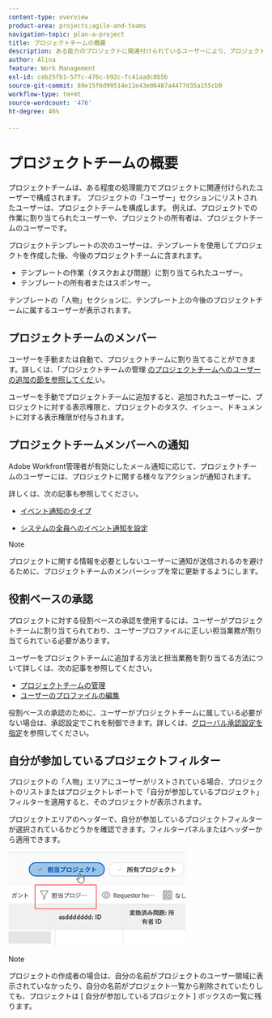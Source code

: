 ```yaml
---
content-type: overview
product-area: projects;agile-and-teams
navigation-topic: plan-a-project
title: プロジェクトチームの概要
description: ある能力のプロジェクトに関連付けられているユーザーにより、プロジェクトチームが構成されます。プロジェクトまたはテンプレートの人物エリアにリストされるユーザーは、プロジェクトチームを構成するユーザーです。
author: Alina
feature: Work Management
exl-id: ceb25fb1-57fc-476c-b92c-fc41aadc0b5b
source-git-commit: 89e15f6d99514e11e43e06487a4477d35a155cb0
workflow-type: tm+mt
source-wordcount: '476'
ht-degree: 46%

---
```


# プロジェクトチームの概要

<!-- Audited: 6/2025 -->

プロジェクトチームは、ある程度の処理能力でプロジェクトに関連付けられたユーザーで構成されます。 プロジェクトの「ユーザー」セクションにリストされたユーザーは、プロジェクトチームを構成します。 例えば、プロジェクトでの作業に割り当てられたユーザーや、プロジェクトの所有者は、プロジェクトチームのユーザーです。

プロジェクトテンプレートの次のユーザーは、テンプレートを使用してプロジェクトを作成した後、今後のプロジェクトチームに含まれます。

* テンプレートの作業（タスクおよび問題）に割り当てられたユーザー。
* テンプレートの所有者またはスポンサー。

テンプレートの「人物」セクションに、テンプレート上の今後のプロジェクトチームに属するユーザーが表示されます。

## プロジェクトチームのメンバー

ユーザーを手動または自動で、プロジェクトチームに割り当てることができます。詳しくは、「プロジェクトチームの管理 [ のプロジェクトチームへのユーザーの追加の節を参照してくだ ](../../../manage-work/projects/planning-a-project/manage-project-team.md) い。

ユーザーを手動でプロジェクトチームに追加すると、追加されたユーザーに、プロジェクトに対する表示権限と、プロジェクトのタスク、イシュー、ドキュメントに対する表示権限が付与されます。

## プロジェクトチームメンバーへの通知

Adobe Workfront管理者が有効にしたメール通知に応じて、プロジェクトチームのユーザーには、プロジェクトに関する様々なアクションが通知されます。

詳しくは、次の記事も参照してください。

* [イベント通知のタイプ](/help/quicksilver/administration-and-setup/manage-workfront/emails/event-notifications-available-in-wf.md)

* [システムの全員へのイベント通知を設定](../../../administration-and-setup/manage-workfront/emails/configure-event-notifications-for-everyone-in-the-system.md)

>[!NOTE]
>
>プロジェクトに関する情報を必要としないユーザーに通知が送信されるのを避けるために、プロジェクトチームのメンバーシップを常に更新するようにします。

## 役割ベースの承認

プロジェクトに対する役割ベースの承認を使用するには、ユーザーがプロジェクトチームに割り当てられており、ユーザープロファイルに正しい担当業務が割り当てられている必要があります。

ユーザーをプロジェクトチームに追加する方法と担当業務を割り当てる方法について詳しくは、次の記事を参照してください。

* [プロジェクトチームの管理](../../../manage-work/projects/planning-a-project/manage-project-team.md)
* [ユーザーのプロファイルの編集](../../../administration-and-setup/add-users/create-and-manage-users/edit-a-users-profile.md)

役割ベースの承認のために、ユーザーがプロジェクトチームに属している必要がない場合は、承認設定でこれを制御できます。詳しくは、[グローバル承認設定を指定](../../../administration-and-setup/customize-workfront/configure-approval-milestone-processes/establish-approval-settings.md)を参照してください。

## 自分が参加しているプロジェクトフィルター

プロジェクトの「人物」エリアにユーザーがリストされている場合、プロジェクトのリストまたはプロジェクトレポートで「自分が参加しているプロジェクト」フィルターを適用すると、そのプロジェクトが表示されます。

プロジェクトエリアのヘッダーで、自分が参加しているプロジェクトフィルターが選択されているかどうかを確認できます。フィルターパネルまたはヘッダーから適用できます。

![](assets/nwe-project-list-buttons-350x187.png)

>[!NOTE]
>
>プロジェクトの作成者の場合は、自分の名前がプロジェクトのユーザー領域に表示されていなかったり、自分の名前がプロジェクト一覧から削除されていたりしても、プロジェクトは [ 自分が参加しているプロジェクト ] ボックスの一覧に残ります。
